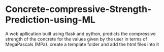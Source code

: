 # Concrete-compressive-Strength-Prediction-using-ML
A web apllication built using flask and python, predicts the compressive strength of the concrete for the values given by the user in terms of MegaPascals (MPa).
create a template folder and add the html files into it
